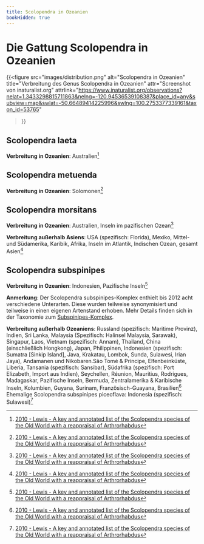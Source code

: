 ```yaml
---
title: Scolopendra in Ozeanien
bookHidden: true
---
```


# Die Gattung Scolopendra in Ozeanien

{{<figure
    src="images/distribution.png"
    alt="Scolopendra in Ozeanien"
    title="Verbreitung des Genus Scolopendra in Ozeanien"
    attr="Screenshot von inaturalist.org"
    attrlink="https://www.inaturalist.org/observations?nelat=1.3433298815711863&nelng=-120.94536539108387&place_id=any&subview=map&swlat=-50.66489414225996&swlng=100.2753377339161&taxon_id=53765"
>}}

## Scolopendra laeta
**Verbreitung in Ozeanien**: Australien[^2010-lewis]

## Scolopendra metuenda
**Verbreitung in Ozeanien**: Solomonen[^2010-lewis]

## Scolopendra morsitans
**Verbreitung in Ozeanien**: Australien, Inseln im pazifischen Ozean[^2010-lewis]

**Verbreitung außerhalb Asiens**: USA (spezifisch: Florida), Mexiko, Mittel- und Südamerika, Karibik, Afrika, Inseln im Atlantik, Indischen Ozean, gesamt Asien[^2010-lewis]

## Scolopendra subspinipes
**Verbreitung in Ozeanien**: Indonesien, Pazifische Inseln[^2010-lewis]

**Anmerkung**: Der Scolopendra subspinipes-Komplex enthielt bis 2012 acht verschiedene Unterarten. Diese wurden teilweise synonymisiert und teilweise in einen eigenen Artenstand erhoben. Mehr Details finden sich in der Taxonomie zum [Subspinipes-Komplex](../../taxonomie/scolopendra/subspinipes-komplex/).

**Verbreitung außerhalb Ozeaniens**: Russland (spezifisch: Maritime Provinz), Indien, Sri Lanka, Malaysia (Spezifisch: Halinsel Malaysia, Sarawak), Singapur, Laos, Vietnam (spezifisch: Annam), Thailand, China (einschließlich Hongkong), Japan, Philippinen, Indonesien (spezifisch: Sumatra [Sinkip Island], Java, Krakatau, Lombok, Sunda, Sulawesi, Irian Jaya), Andamanen und Nikobaren.São Tomé & Príncipe, Elfenbeinküste, Liberia, Tansania (spezifisch: Sansibar), Südafrika (spezifisch: Port Elizabeth, Import aus Indien), Seychellen, Réunion, Mauritius, Rodrigues, Madagaskar, Pazifische Inseln, Bermuda, Zentralamerika & Karibische Inseln, Kolumbien, Guyana, Surinam, Französisch-Guayana, Brasilien[^2010-lewis]    
Ehemalige Scolopendra subspinipes piceoflava: Indonesia (spezifisch: Sulawesi)[^2010-lewis]


[^2010-lewis]: [2010 - Lewis - A key and annotated list of the Scolopendra species of the Old World with a reappraisal of Arthrorhabdus](https://www.researchgate.net/publication/233675148_A_key_and_annotated_list_of_the_Scolopendra_species_of_the_Old_World_with_a_reappraisal_of_Arthrorhabdus_Chilopoda_Scolopendromorpha_Scolopendridae)
